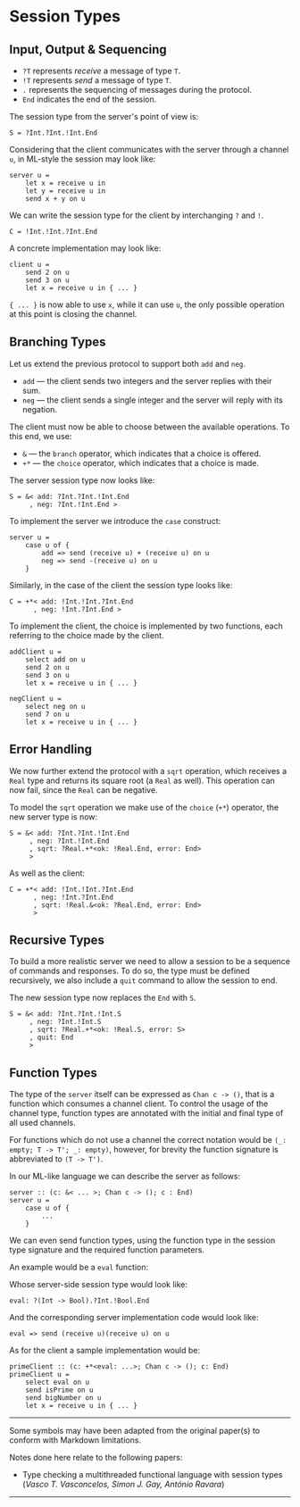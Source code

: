 # Session Types

## Input, Output & Sequencing

- `?T` represents *receive* a message of type `T`.
- `!T` represents *send* a message of type `T`.
- `.` represents the sequencing of messages during the protocol.
- `End` indicates the end of the session.

The session type from the server's point of view is:

```
S = ?Int.?Int.!Int.End
```

Considering that the client communicates with the server through a channel `u`,
in ML-style the session may look like:

```
server u =
    let x = receive u in
    let y = receive u in
    send x + y on u
```

We can write the session type for the client by interchanging `?` and `!`.

```
C = !Int.!Int.?Int.End
```

A concrete implementation may look like:

```
client u =
    send 2 on u
    send 3 on u
    let x = receive u in { ... }
```

`{ ... }` is now able to use `x`, while it can use `u`,
the only possible operation at this point is closing the channel.

## Branching Types

Let us extend the previous protocol to support both `add` and `neg`.

- `add` — the client sends two integers and the server replies with their sum.
- `neg` — the client sends a single integer and the server will reply with its negation.

The client must now be able to choose between the available operations.
To this end, we use:

- `&` — the `branch` operator, which indicates that a choice is offered.
- `+*` — the `choice` operator, which indicates that a choice is made.

The server session type now looks like:

```
S = &< add: ?Int.?Int.!Int.End
     , neg: ?Int.!Int.End >
```

To implement the server we introduce the `case` construct:

```
server u =
    case u of {
        add => send (receive u) + (receive u) on u
        neg => send -(receive u) on u
    }
```

Similarly, in the case of the client the session type looks like:

```
C = +*< add: !Int.!Int.?Int.End
      , neg: !Int.?Int.End >
```

To implement the client, the choice is implemented by two functions,
each referring to the choice made by the client.

```
addClient u =
    select add on u
    send 2 on u
    send 3 on u
    let x = receive u in { ... }
```

```
negClient u =
    select neg on u
    send 7 on u
    let x = receive u in { ... }
```

## Error Handling

We now further extend the protocol with a `sqrt` operation,
which receives a `Real` type and returns its square root (a `Real` as well).
This operation can now fail, since the `Real` can be negative.

To model the `sqrt` operation we make use of the `choice` (`+*`) operator,
the new server type is now:

```
S = &< add: ?Int.?Int.!Int.End
     , neg: ?Int.!Int.End
     , sqrt: ?Real.+*<ok: !Real.End, error: End>
     >
```

As well as the client:

```
C = +*< add: !Int.!Int.?Int.End
      , neg: !Int.?Int.End
      , sqrt: !Real.&<ok: ?Real.End, error: End>
      >
```

## Recursive Types

To build a more realistic server we need to allow a session to be a sequence of commands and responses.
To do so, the type must be defined recursively, we also include a `quit` command to allow the session to end.

The new session type now replaces the `End` with `S`.

```
S = &< add: ?Int.?Int.!Int.S
     , neg: ?Int.!Int.S
     , sqrt: ?Real.+*<ok: !Real.S, error: S>
     , quit: End
     >
```

## Function Types

The type of the `server` itself can be expressed as `Chan c -> ()`,
that is a function which consumes a channel client.
To control the usage of the channel type,
function types are annotated with the initial and final type of all used channels.

For functions which do not use a channel the correct notation would be `(_: empty; T -> T'; _: empty)`,
however, for brevity the function signature is abbreviated to `(T -> T')`.

In our ML-like language we can describe the server as follows:

```
server :: (c: &< ... >; Chan c -> (); c : End)
server u =
    case u of {
        ...
    }
```

We can even send function types,
using the function type in the session type signature and the required function parameters.

An example would be a `eval` function:

Whose server-side session type would look like:

```
eval: ?(Int -> Bool).?Int.!Bool.End
```

And the corresponding server implementation code would look like:

```
eval => send (receive u)(receive u) on u
```

As for the client a sample implementation would be:

```
primeClient :: (c: +*<eval: ...>; Chan c -> (); c: End)
primeClient u =
    select eval on u
    send isPrime on u
    send bigNumber on u
    let x = receive u in { ... }
```

---

Some symbols may have been adapted from the original paper(s) to conform with Markdown limitations.

Notes done here relate to the following papers:

- Type checking a multithreaded functional language with session types
  (*Vasco T. Vasconcelos, Simon J. Gay, António Ravara*)

---

